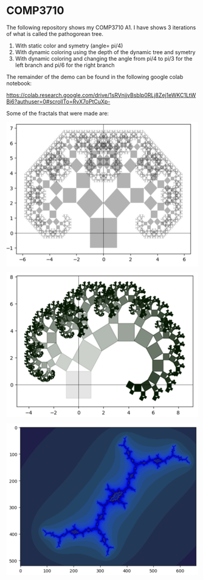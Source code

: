 # COMP3710

The following repository shows my COMP3710 A1. 
I have shows 3 iterations of what is called the pathogorean tree. 
1. With static color and symetry (angle= pi/4) 
2. With dynamic coloring using the depth of the dynamic tree and symetry 
3. With dynamic coloring and changing the angle from pi/4 to pi/3 for the left 
branch and pi/6 for the right branch

The remainder of the demo can be found in the following google colab notebook:

https://colab.research.google.com/drive/1sRVnjjvBsblp0RLj8Zej1eWKC1LtWBi6?authuser=0#scrollTo=RvX7oPtCuXp-

Some of the fractals that were made are:

![fractal1](tree.png)

![fratal2](tree2.png)

![fractal3](fractal3.png)
